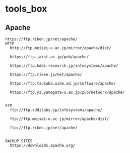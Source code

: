 # tools_box
## Apache
    https://ftp.riken.jp/net/apache/
    HTTP
      http://ftp.meisei-u.ac.jp/mirror/apache/dist/

      https://ftp.jaist.ac.jp/pub/apache/

      https://ftp.kddi-research.jp/infosystems/apache/

      https://ftp.riken.jp/net/apache/

      https://ftp.tsukuba.wide.ad.jp/software/apache/

      https://ftp.yz.yamagata-u.ac.jp/pub/network/apache/


    FTP
      ftp://ftp.kddilabs.jp/infosystems/apache/

      ftp://ftp.meisei-u.ac.jp/mirror/apache/dist/

      ftp://ftp.riken.jp/net/apache/


    BACKUP SITES
      https://downloads.apache.org/
